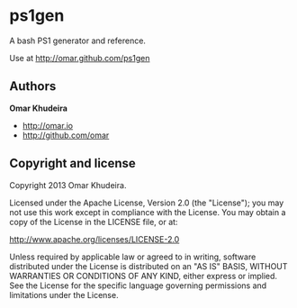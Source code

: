 ps1gen
======

A bash PS1 generator and reference.

Use at http://omar.github.com/ps1gen

Authors
-------

**Omar Khudeira**

+ http://omar.io
+ http://github.com/omar



Copyright and license
---------------------

Copyright 2013 Omar Khudeira.

Licensed under the Apache License, Version 2.0 (the "License");
you may not use this work except in compliance with the License.
You may obtain a copy of the License in the LICENSE file, or at:

   http://www.apache.org/licenses/LICENSE-2.0

Unless required by applicable law or agreed to in writing, software
distributed under the License is distributed on an "AS IS" BASIS,
WITHOUT WARRANTIES OR CONDITIONS OF ANY KIND, either express or implied.
See the License for the specific language governing permissions and
limitations under the License.